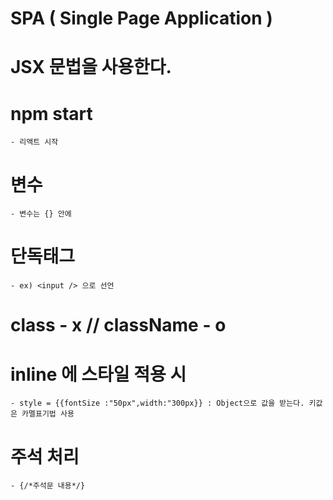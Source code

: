 # SPA ( Single Page Application )

# JSX 문법을 사용한다.

# npm start

    - 리액트 시작

# 변수

    - 변수는 {} 안에

# 단독태그

    - ex) <input /> 으로 선언

# class - x // className - o

# inline 에 스타일 적용 시

    - style = {{fontSize :"50px",width:"300px}} : Object으로 값을 받는다. 키값은 카멜표기법 사용

# 주석 처리

    - {/*주석문 내용*/}

